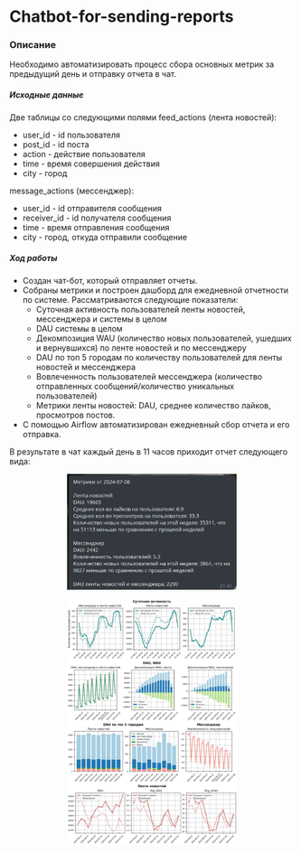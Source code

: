# Chatbot-for-sending-reports

### Описание
Необходимо автоматизировать процесс сбора основных метрик за предыдущий день и отправку отчета в чат.

##### Исходные данные
Две таблицы со следующими полями
feed_actions (лента новостей):
* user_id - id пользователя
* post_id - id поста
* action - действие пользователя
* time - время совершения действия
* city - город

message_actions (мессенджер):
* user_id - id отправителя сообщения
* receiver_id - id получателя сообщения
* time - время отправления сообщения
* city - город, откуда отправили сообщение

##### Ход работы
* Создан чат-бот, который отправляет отчеты.
* Собраны метрики и построен дашборд для ежедневной отчетности по системе. Рассматриваются следующие показатели:
  * Суточная активность пользователей ленты новостей, мессенджера и системы в целом
  * DAU системы в целом
  * Декомпозиция WAU (количество новых пользователей, ушедших и вернувшихся) по ленте новостей и по мессенджеру
  * DAU по топ 5 городам по количеству пользователей для ленты новостей и мессенджера
  * Вовлеченность пользователей мессенджера (количество отправленных сообщений/количество уникальных пользователей)
  * Метрики ленты новостей: DAU, среднее количество лайков, просмотров постов.
* С помощью Airflow автоматизирован ежедневный сбор отчета и его отправка.

В результате в чат каждый день в 11 часов приходит отчет следующего вида:
<p align="center">
  <img width="300" src="message.png">
</p>
<p align="center">
  <img width="300" src="dashboard.png">
</p>
